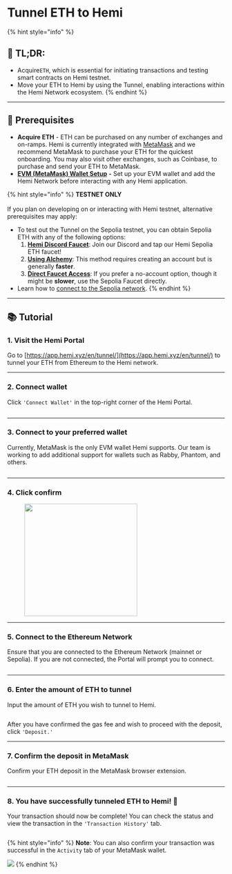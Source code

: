 # Tunnel ETH to Hemi

{% hint style="info" %}
## 📜 **TL;DR:**

* Acquire`ETH`, which is essential for initiating transactions and testing smart contracts on Hemi testnet.
* Move your ETH to Hemi by using the Tunnel, enabling interactions within the Hemi Network ecosystem.
{% endhint %}

***

## 🏁 Prerequisites

* **Acquire ETH** - ETH can be purchased on any number of exchanges and on-ramps. Hemi is currently integrated with [MetaMask](https://metamask.io) and we recommend MetaMask to purchase your ETH for the quickest onboarding. You may also visit other exchanges, such as Coinbase, to purchase and send your ETH to MetaMask.
* [**EVM (MetaMask) Wallet Setup**](../wallet-setup/metamask-wallet-setup.md) **-** Set up your EVM wallet and add the Hemi Network before interacting with any Hemi application.

{% hint style="info" %}
**TESTNET ONLY**\
\
If you plan on developing on or interacting with Hemi testnet, alternative prerequisites may apply:

* To test out the Tunnel on the Sepolia testnet, you can obtain Sepolia ETH with any of the following options:
  1. [**Hemi Discord Faucet**](https://discord.gg/hemixyz): Join our Discord and tap our Hemi Sepolia ETH faucet!
  2. [**Using Alchemy**](https://sepoliafaucet.com/): This method requires creating an account but is generally **faster**.
  3. [**Direct Faucet Access**](https://sepolia-faucet.pk910.de): If you prefer a no-account option, though it might be **slower**, use the Sepolia Faucet directly.
* Learn how to [connect to the Sepolia network](../../../main/start-here/developers.md).
{% endhint %}

***

## 📚 Tutorial

### 1. Visit the Hemi Portal&#x20;

Go to [https://app.hemi.xyz/en/tunnel/](https://app.hemi.xyz/en/tunnel/) to tunnel your ETH from Ethereum to the Hemi network.

***

### 2. Connect wallet

Click `'Connect Wallet'` in the top-right corner of the Hemi Portal.

<figure><img src="../../../.gitbook/assets/image (71).png" alt=""><figcaption></figcaption></figure>

***

### 3. Connect to your preferred wallet

Currently, MetaMask is the only EVM wallet Hemi supports. Our team is working to add additional  support for wallets such as Rabby, Phantom, and others.

<figure><img src="../../../.gitbook/assets/image (73).png" alt=""><figcaption></figcaption></figure>

***

### 4. Click confirm



<figure><img src="../../../.gitbook/assets/4b.png" alt="" width="261"><figcaption></figcaption></figure>

***

### 5. Connect to the Ethereum Network

Ensure that you are connected to the Ethereum Network (mainnet or Sepolia). If you are not connected, the Portal will prompt you to connect.

<figure><img src="../../../.gitbook/assets/image (76).png" alt=""><figcaption></figcaption></figure>

***

### 6. Enter the amount of ETH to tunnel

Input the amount of ETH you wish to tunnel to Hemi.

<figure><img src="../../../.gitbook/assets/image (77).png" alt=""><figcaption></figcaption></figure>

After you have confirmed the gas fee and wish to proceed with the deposit, click `'Deposit.'`

***

### 7. Confirm the deposit in MetaMask

Confirm your ETH deposit in the MetaMask browser extension.

<figure><img src="../../../.gitbook/assets/image (78).png" alt=""><figcaption></figcaption></figure>

***

### 8. You have successfully tunneled ETH to Hemi! 🎉

Your transaction should now be complete! You can check the status and view the transaction in the `'Transaction History'` tab.

<figure><img src="../../../.gitbook/assets/image (79).png" alt=""><figcaption></figcaption></figure>

{% hint style="info" %}
**Note**: You can also confirm your transaction was successful in the `Activity` tab of your MetaMask wallet.

![](<../../../.gitbook/assets/image (80).png>)
{% endhint %}

